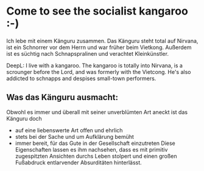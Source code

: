 # Come to see the socialist kangaroo :-)

Ich lebe mit einem Känguru zusammen.
Das Känguru steht total auf Nirvana, ist ein Schnorrer vor dem Herrn und war früher beim Vietkong.
Außerdem ist es süchtig nach Schnapspralinen und verachtet Kleinkünstler.

DeepL:
I live with a kangaroo.
The kangaroo is totally into Nirvana, is a scrounger before the Lord, and was formerly with the Vietcong.
He's also addicted to schnapps and despises small-town performers.

## Was das Känguru ausmacht:
Obwohl es immer und überall mit seiner unverblümten Art aneckt ist das Känguru doch
* auf eine liebenswerte Art offen und ehrlich
* stets bei der Sache und um Aufklärung bemüht
* immer bereit, für das Gute in der Gesellschaft einzutreten
Diese Eigenschaften lassen es ihm nachsehen, dass es mit primitiv zugespitzten Ansichten durchs Leben stolpert und einen großen Fußabdruck entlarvender Absurditäten hinterlässt.
